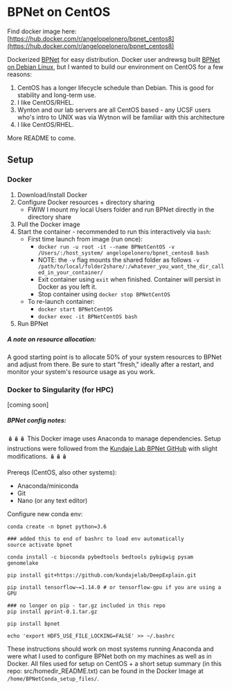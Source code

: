 # BPNet on CentOS

Find docker image here: [https://hub.docker.com/r/angelopelonero/bpnet_centos8](https://hub.docker.com/r/angelopelonero/bpnet_centos8)

Dockerized [BPNet](https://www.biorxiv.org/content/10.1101/737981v2) for easy distribution. Docker user andrewsg built [BPNet on Debian Linux](https://hub.docker.com/r/andrewsg/bpnet), but I wanted to build our environment on CentOS for a few reasons:

1. CentOS has a longer lifecycle schedule than Debian. This is good for stability and long-term use.
2. I like CentOS/RHEL.
3. Wynton and our lab servers are all CentOS based - any UCSF users who's intro to UNIX was via Wytnon will be familiar with this architecture
4. I like CentOS/RHEL.

More README to come.

## Setup

### Docker

1. Download/install Docker
2. Configure Docker resources + directory sharing
    - FWIW I mount my local Users folder and run BPNet directly in the directory share
3. Pull the Docker image
4. Start the container - recommended to run this interactively via `bash`:
    - First time launch from image (run once):
        - `docker run -u root -it --name BPNetCentOS -v /Users/:/host_system/ angelopelonero/bpnet_centos8 bash`
        - NOTE: the `-v` flag mounts the shared folder as follows `-v /path/to/local/folder2share/:/whatever_you_want_the_dir_called_in_your_container/`
        - Exit container using `exit` when finished. Container will persist in Docker as you left it.
        - Stop container using `docker stop BPNetCentOS`
    - To re-launch container:
        - `docker start BPNetCentOS`
        - `docker exec -it BPNetCentOS bash`
5. Run BPNet

##### A note on resource allocation:

A good starting point is to allocate 50% of your system resources to BPNet and adjust from there. Be sure to start "fresh," ideally after a restart, and monitor your system's resource usage as you work.

### Docker to Singularity (for HPC)

[coming soon]

##### BPNet config notes:

🪆🪆🪆
This Docker image uses Anaconda to manage dependencies. Setup instructions were followed from the [Kundaje Lab BPNet GitHub](https://github.com/kundajelab/bpnet) with slight modifications.
🪆🪆🪆

Prereqs (CentOS, also other systems):

- Anaconda/miniconda
- Git
- Nano (or any text editor)

Configure new conda env:

```
conda create -n bpnet python=3.6

### added this to end of bashrc to load env automatically
source activate bpnet

conda install -c bioconda pybedtools bedtools pybigwig pysam genomelake

pip install git+https://github.com/kundajelab/DeepExplain.git

pip install tensorflow~=1.14.0 # or tensorflow-gpu if you are using a GPU

### no longer on pip - tar.gz included in this repo
pip install pprint-0.1.tar.gz

pip install bpnet

echo 'export HDF5_USE_FILE_LOCKING=FALSE' >> ~/.bashrc
```
These instructions should work on most systems running Anaconda and were what I used to configure BPNet both on my machines as well as in Docker. All files used for setup on CentOS + a short setup summary (in this repo: src/homedir_README.txt) can be found in the Docker Image at `/home/BPNetConda_setup_files/`.
